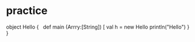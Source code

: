 # practice
object Hello {
   def main (Arrry:[String]) [
    val h = new Hello
    println("Hello")
   }
}

